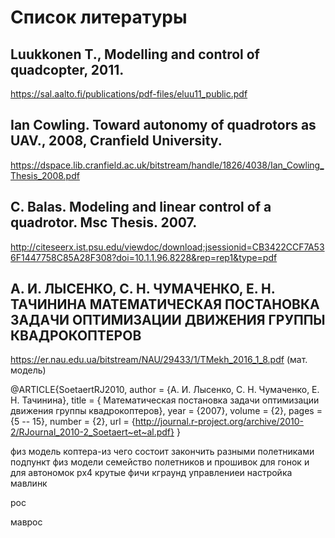 # Список литературы
## Luukkonen T., Modelling and control of quadcopter, 2011.
https://sal.aalto.fi/publications/pdf-files/eluu11_public.pdf
## Ian Cowling. Toward autonomy of quadrotors as UAV., 2008, Cranfield University.
https://dspace.lib.cranfield.ac.uk/bitstream/handle/1826/4038/Ian_Cowling_Thesis_2008.pdf
## C. Balas. Modeling and linear control of a quadrotor. Msc Thesis. 2007.
http://citeseerx.ist.psu.edu/viewdoc/download;jsessionid=CB3422CCF7A536F1447758C85A28F308?doi=10.1.1.96.8228&rep=rep1&type=pdf
## А. И. ЛЫСЕНКО, С. Н. ЧУМАЧЕНКО, Е. Н. ТАЧИНИНА МАТЕМАТИЧЕСКАЯ ПОСТАНОВКА ЗАДАЧИ ОПТИМИЗАЦИИ ДВИЖЕНИЯ ГРУППЫ КВАДРОКОПТЕРОВ
https://er.nau.edu.ua/bitstream/NAU/29433/1/TMekh_2016_1_8.pdf (мат. модель)

@ARTICLE{SoetaertRJ2010,
	author = {А. И. Лысенко, С. Н. Чумаченко, Е. Н. Тачинина},
	title = { Математическая постановка задачи оптимизации движения группы квадрокоптеров},
	year = {2007},
	volume = {2},
	pages = {5 -- 15},
	number = {2},
	url = {http://journal.r-project.org/archive/2010-2/RJournal_2010-2_Soetaert~et~al.pdf}
}

физ модель коптера-из чего состоит
  закончить разными полетниками
подпункт физ модели
  семейство полетников и прошивок
  для гонок и для автономок
рх4
  крутые фичи
кграунд
  управлениеи настройка
мавлинк
  
рос
  
маврос

